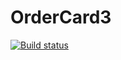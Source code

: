 # OrderCard3
[![Build status](https://ci.appveyor.com/api/projects/status/fbijmt27rosj1gh2?svg=true)](https://ci.appveyor.com/project/ArtSV86/ordercard3)

